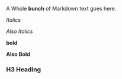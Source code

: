 A Whole <strong>bunch</strong> of Markdown text goes here.

*Italics*

_Also Italics_

**bold**

__Also Bold__

### H3 Heading

<script>alert("this code was injected, but nothing bad happened");</script>

